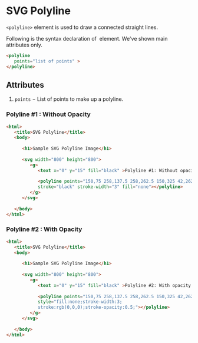# SVG Polyline

`<polyline>` element is used to draw a connected straight lines.

Following is the syntax declaration of **<polyline>** element. We've shown main attributes only.

```html
<polyline
   points="list of points" >  
</polyline>
```

## Attributes

1. `points` − List of points to make up a polyline.

### Polyline #1 : Without Opacity

```html
<html>
   <title>SVG Polyline</title>
   <body>
      
      <h1>Sample SVG Polyline Image</h1>
      
      <svg width="800" height="800">
         <g>
            <text x="0" y="15" fill="black" >Polyline #1: Without opacity.</text>
            
            <polyline points="150,75 258,137.5 258,262.5 150,325 42,262.6 42,137.5"
            stroke="black" stroke-width="3" fill="none"></polyline>
         </g>
      </svg>
   
   </body>
</html>
```

### Polyline #2 : With Opacity

```html
<html>
   <title>SVG Polyline</title>
   <body>
      
      <h1>Sample SVG Polyline Image</h1>
      
      <svg width="800" height="800">
         <g>
            <text x="0" y="15" fill="black" >Polyline #2: With opacity </text>
            
            <polyline points="150,75 258,137.5 258,262.5 150,325 42,262.6 42,137.5"
            style="fill:none;stroke-width:3;
            stroke:rgb(0,0,0);stroke-opacity:0.5;"></polyline>
         </g>
      </svg>
   
   </body>
</html>
```